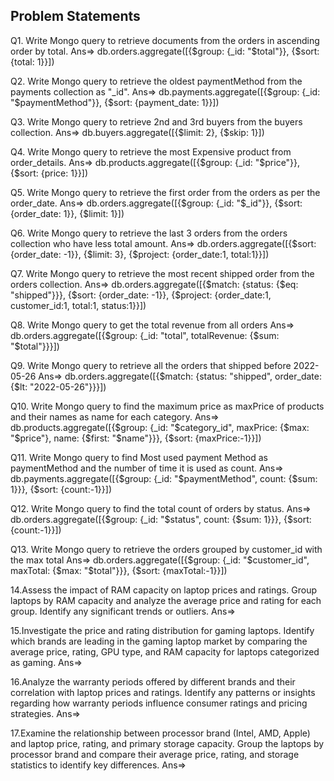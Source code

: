 ## Problem Statements
Q1. Write Mongo query to retrieve documents from the orders in ascending order by total.
	Ans=>	db.orders.aggregate([{$group: {_id: "$total"}}, {$sort: {total: 1}}])

Q2. Write Mongo query to retrieve the oldest paymentMethod from the payments collection as "_id".
	Ans=>	db.payments.aggregate([{$group: {_id: "$paymentMethod"}}, {$sort: {payment_date: 1}}])

Q3. Write Mongo query to retrieve 2nd and 3rd buyers from the buyers collection.
	Ans=> 	db.buyers.aggregate([{$limit: 2}, {$skip: 1}])

Q4. Write Mongo query to retrieve the most Expensive product from order_details.
	Ans=>	db.products.aggregate([{$group: {_id: "$price"}}, {$sort: {price: 1}}])

Q5. Write Mongo query to retrieve the first order from the orders as per the order_date.
	Ans=>	db.orders.aggregate([{$group: {_id: "$_id"}}, {$sort: {order_date: 1}}, {$limit: 1}])

Q6. Write Mongo query to retrieve the last 3 orders from the orders collection who have less total amount.
	Ans=>	db.orders.aggregate([{$sort: {order_date: -1}}, {$limit: 3}, {$project: {order_date:1, total:1}}])

Q7. Write Mongo query to retrieve the most recent shipped order from the orders collection.
	Ans=>	db.orders.aggregate([{$match: {status: {$eq: "shipped"}}}, {$sort: {order_date: -1}}, {$project: {order_date:1, customer_id:1, total:1, status:1}}])

Q8. Write Mongo query to get the total revenue from all orders
	Ans=>	db.orders.aggregate([{$group: {_id: "total", totalRevenue: {$sum: "$total"}}}])

Q9. Write Mongo query to retrieve all the orders that shipped before 2022-05-26
	Ans=>	db.orders.aggregate([{$match: {status: "shipped", order_date: {$lt: "2022-05-26"}}}])

Q10. Write Mongo query to find the maximum price as maxPrice of products and their names as name for each category.
	Ans=>	db.products.aggregate([{$group: {_id: "$category_id", maxPrice: {$max: "$price"}, name: {$first: "$name"}}}, {$sort: {maxPrice:-1}}])

Q11. Write Mongo query to find Most used payment Method as paymentMethod and the number of time it is used as count.
	Ans=>	db.payments.aggregate([{$group: {_id: "$paymentMethod", count: {$sum: 1}}}, {$sort: {count:-1}}])

Q12. Write Mongo query to find the total count of orders by status.
	Ans=>	db.orders.aggregate([{$group: {_id: "$status", count: {$sum: 1}}}, {$sort: {count:-1}}])

Q13. Write Mongo query to retrieve the orders grouped by customer_id with the max total
	Ans=>	db.orders.aggregate([{$group: {_id: "$customer_id", maxTotal: {$max: "$total"}}}, {$sort: {maxTotal:-1}}])

14.Assess the impact of RAM capacity on laptop prices and ratings. Group laptops by RAM capacity and analyze the average price and rating for each group. Identify any significant trends or outliers.
	Ans=>

15.Investigate the price and rating distribution for gaming laptops. Identify which brands are leading in the gaming laptop market by comparing the average price, rating, GPU type, and RAM capacity for laptops categorized as gaming.
	Ans=>

16.Analyze the warranty periods offered by different brands and their correlation with laptop prices and ratings. Identify any patterns or insights regarding how warranty periods influence consumer ratings and pricing strategies.
	Ans=>

17.Examine the relationship between processor brand (Intel, AMD, Apple) and laptop price, rating, and primary storage capacity. Group the laptops by processor brand and compare their average price, rating, and storage statistics to identify key differences.
	Ans=>
